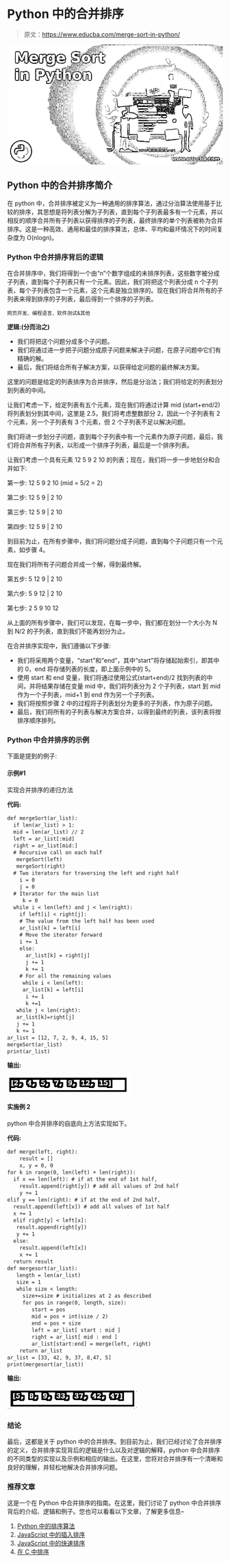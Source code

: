 # Python 中的合并排序

> 原文：<https://www.educba.com/merge-sort-in-python/>

![Merge Sort in Python](img/131674c6fbf9740bf3d80dddd06751cf.png)



## Python 中的合并排序简介

在 python 中，合并排序被定义为一种通用的排序算法，通过分治算法使用基于比较的排序，其思想是将列表分解为子列表，直到每个子列表最多有一个元素，并以相反的顺序合并所有子列表以获得排序的子列表，最终排序的单个列表被称为合并排序。这是一种高效、通用和最佳的排序算法，总体、平均和最坏情况下的时间复杂度为 O(nlogn)。

### Python 中合并排序背后的逻辑

在合并排序中，我们将得到一个由“n”个数字组成的未排序列表，这些数字被分成子列表，直到每个子列表只有一个元素。因此，我们将把这个列表分成 n 个子列表，每个子列表包含一个元素，这个元素是独立排序的。现在我们将合并所有的子列表来得到排序的子列表，最后得到一个排序的子列表。

<small>网页开发、编程语言、软件测试&其他</small>

**逻辑:(分而治之)**

*   我们将把这个问题分成多个子问题。
*   我们将通过进一步把子问题分成原子问题来解决子问题，在原子问题中它们有精确的解。
*   最后，我们将结合所有子解决方案，以获得给定问题的最终解决方案。

这里的问题是给定的列表排序为合并排序，然后是分治法；我们将给定的列表划分到列表的中间。

让我们考虑一下，给定列表有五个元素，现在我们将通过计算 mid (start+end/2)将列表划分到其中间，这里是 2.5，我们将考虑整数部分 2，因此一个子列表有 2 个元素，另一个子列表有 3 个元素，但 2 个子列表不足以解决问题。

我们将进一步划分子问题，直到每个子列表中有一个元素作为原子问题，最后，我们将合并所有子列表，以形成一个排序子列表，最后是一个排序列表。

让我们考虑一个具有元素 12 5 9 2 10 的列表；现在，我们将一步一步地划分和合并如下:

第一步: 12 5 9 2 10 (mid = 5/2 = 2)

第二步: 12 5 9 | 2 10

第三步: 12 5 9 | 2 10

第四步: 12 5 9 | 2 10

到目前为止，在所有步骤中，我们将问题分成子问题，直到每个子问题只有一个元素，如步骤 4。

现在我们将所有子问题合并成一个解，得到最终解。

第五步: 5 12 9 | 2 10

第六步: 5 9 12 | 2 10

第七步: 2 5 9 10 12

从上面的所有步骤中，我们可以发现，在每一步中，我们都在划分一个大小为 N 到 N/2 的子列表，直到我们不能再划分为止。

在合并排序实现中，我们遵循以下步骤:

*   我们将采用两个变量，“start”和“end”，其中“start”将存储起始索引，即其中的 0，end 将存储列表的长度，即上面示例中的 5。
*   使用 start 和 end 变量，我们将通过使用公式(start+end)/2 找到列表的中间，并将结果存储在变量 mid 中，我们将列表分为 2 个子列表，start 到 mid 作为一个子列表，mid+1 到 end 作为另一个子列表。
*   我们将按照步骤 2 中的过程将子列表划分为更多的子列表，作为原子问题。
*   最后，我们将所有的子列表与解决方案合并，以得到最终的列表，该列表将按排序顺序排列。

### Python 中合并排序的示例

下面是提到的例子:

#### 示例#1

实现合并排序的递归方法

**代码:**

```
def mergeSort(ar_list):
  if len(ar_list) > 1:
  mid = len(ar_list) // 2
  left = ar_list[:mid]
  right = ar_list[mid:]
  # Recursive call on each half
   mergeSort(left)
   mergeSort(right)
  # Two iterators for traversing the left and right half
    i = 0
    j = 0
  # Iterator for the main list
     k = 0
  while i < len(left) and j < len(right):
    if left[i] < right[j]:
    # The value from the left half has been used
    ar_list[k] = left[i]
    # Move the iterator forward
    i += 1
    else:
      ar_list[k] = right[j]
      j += 1
      k += 1
    # For all the remaining values
     while i < len(left):
     ar_list[k] = left[i]
      i += 1
      k +=1
   while j < len(right):
   ar_list[k]=right[j]
   j += 1
   k += 1
ar_list = [12, 7, 2, 9, 4, 15, 5]
mergeSort(ar_list)
print(ar_list) 
```

**输出:**

![merge sort in python 1](img/c79d1be055b3223b69fa67ac8909383e.png)



#### 实施例 2

python 中合并排序的自底向上方法实现如下。

**代码:**

```
def merge(left, right):
    result = []
    x, y = 0, 0
for k in range(0, len(left) + len(right)):
  if x == len(left): # if at the end of 1st half,
    result.append(right[y]) # add all values of 2nd half
    y += 1
elif y == len(right): # if at the end of 2nd half,
  result.append(left[x]) # add all values of 1st half
  x += 1
  elif right[y] < left[x]:
   result.append(right[y])
   y += 1
  else:
    result.append(left[x])
    x += 1
  return result
def mergesort(ar_list):
   length = len(ar_list)
   size = 1
   while size < length:
     size+=size # initializes at 2 as described
     for pos in range(0, length, size):
        start = pos
        mid = pos + int(size / 2)
        end = pos + size
        left = ar_list[ start : mid ]
        right = ar_list[ mid : end ]
        ar_list[start:end] = merge(left, right)
    return ar_list
ar_list = [33, 42, 9, 37, 8,47, 5]
print(mergesort(ar_list)) 
```

**输出:**

![merge sort in python 2](img/b6630202fa992797e68a24d65eba4ca6.png)



### 结论

最后，这都是关于 python 中的合并排序。到目前为止，我们已经讨论了合并排序的定义，合并排序实现背后的逻辑是什么以及对逻辑的解释，python 中合并排序的不同类型的实现以及示例和相应的输出。在这里，您将对合并排序有一个清晰和良好的理解，并轻松地解决合并排序问题。

### 推荐文章

这是一个在 Python 中合并排序的指南。在这里，我们讨论了 python 中合并排序背后的介绍、逻辑和例子。您也可以看看以下文章，了解更多信息–

1.  [Python 中的排序算法](https://www.educba.com/sorting-algorithms-in-python/)
2.  [JavaScript 中的插入排序](https://www.educba.com/insertion-sort-in-javascript/)
3.  [JavaScript 中的快速排序](https://www.educba.com/quick-sort-in-javascript/)
4.  [在 C 中排序](https://www.educba.com/sorting-in-c/)





